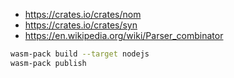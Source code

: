 - https://crates.io/crates/nom
- https://crates.io/crates/syn
- https://en.wikipedia.org/wiki/Parser_combinator

```bash
wasm-pack build --target nodejs
wasm-pack publish
```
